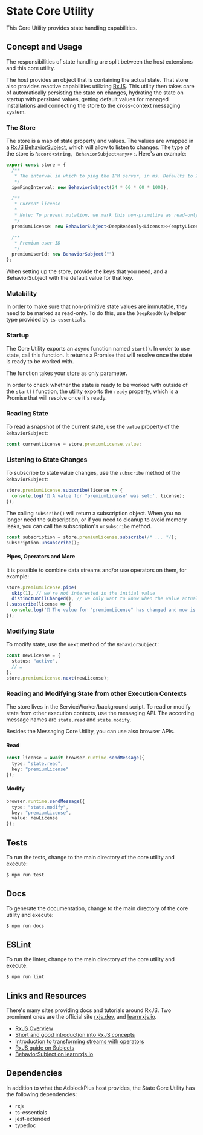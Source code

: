 # State Core Utility

This Core Utility provides state handling capabilities.

## Concept and Usage

The responsibilities of state handling are split between the host extensions and this core utility.

The host provides an object that is containing the actual state. That store also provides reactive capabilities utilizing [RxJS](https://rxjs.dev/guide/overview). This utility then takes care of automatically persisting the state on changes, hydrating the state on startup with persisted values, getting default values for managed installations and connecting the store to the cross-context messaging system.

### The Store

The store is a map of state property and values. The values are wrapped in a [RxJS BehaviorSubject](https://www.learnrxjs.io/learn-rxjs/subjects/behaviorsubject), which will allow to listen to changes. The type of the store is `Record<string, BehaviorSubject<any>>;`. Here's an example:

```typescript
export const store = {
  /**
   * The interval in which to ping the IPM server, in ms. Defaults to 24 hours.
   */
  ipmPingInterval: new BehaviorSubject(24 * 60 * 60 * 1000),

  /**
   * Current license
   * 
   * Note: To prevent mutation, we mark this non-primitive as read-only.
   */
  premiumLicense: new BehaviorSubject<DeepReadonly<License>>(emptyLicense),

  /**
   * Premium user ID
   */
  premiumUserId: new BehaviorSubject("")
};
```

When setting up the store, provide the keys that you need, and a BehaviorSubject with the default value for that key.

### Mutability

In order to make sure that non-primitive state values are immutable, they need to be marked as read-only. To do this, use the `DeepReadOnly` helper type provided by `ts-essentials`.

### Startup

The Core Utility exports an async function named `start()`. In order to use state, call this function. It returns a Promise that will resolve once the state is ready to be worked with.

The function takes your [store](#the-store) as only parameter.

In order to check whether the state is ready to be worked with outside of the `start()` function, the utility exports the `ready` property, which is a Promise that will resolve once it's ready.

### Reading State

To read a snapshot of the current state, use the `value` property of the `BehaviorSubject`:

```typescript
const currentLicense = store.premiumLicense.value;
```

### Listening to State Changes

To subscribe to state value changes, use the `subscribe` method of the `BehaviorSubject`:

```typescript
store.premiumLicense.subscribe(license => {
  console.log('🔔 A value for "premiumLicense" was set:', license);
});
```

The calling `subscribe()` will return a subscription object. When you no longer need the subscription, or if you need to cleanup to avoid memory leaks, you can call the subscription's `unsubscribe` method.

```typescript
const subscription = store.premiumLicense.subscribe(/* ... */);
subscription.unsubscribe();

```

#### Pipes, Operators and More

It is possible to combine data streams and/or use operators on them, for example:

```typescript
store.premiumLicense.pipe(
  skip(1), // we're not interested in the initial value
  distinctUntilChanged(), // we only want to know when the value actually changes
).subscribe(license => {
  console.log('🔔 The value for "premiumLicense" has changed and now is:', license);
});
```

### Modifying State

To modify state, use the `next` method of the `BehaviorSubject`:

```typescript
const newLicense = { 
  status: "active",
  // …
};
store.premiumLicense.next(newLicense);
```

### Reading and Modifying State from other Execution Contexts

The store lives in the ServiceWorker/background script. To read or modify state from other execution contexts, use the messaging API. The according message names are `state.read` and `state.modify`.

Besides the Messaging Core Utility, you can use also browser APIs.

#### Read

```typescript
const license = await browser.runtime.sendMessage({
  type: "state.read",
  key: "premiumLicense"
});
```

#### Modify

```typescript
browser.runtime.sendMessage({
  type: "state.modify",
  key: "premiumLicense",
  value: newLicense
});
```

## Tests

To run the tests, change to the main directory of the core utility and execute:

```bash
$ npm run test
```

## Docs

To generate the documentation, change to the main directory of the core utility and execute:

```bash
$ npm run docs
```

## ESLint

To run the linter, change to the main directory of the core utility and execute:

```bash
$ npm run lint
```

## Links and Resources

There's many sites providing docs and tutorials around RxJS. Two prominent ones are the official site [rxjs.dev](https://rxjs.dev/), and [learnrxjs.io](https://www.learnrxjs.io/).

* [RxJS Overview](https://rxjs.dev/guide/overview)
* [Short and good introduction into RxJS concepts](https://www.learnrxjs.io/learn-rxjs/concepts/rxjs-primer)
* [Introduction to transforming streams with operators](https://www.learnrxjs.io/learn-rxjs/concepts/get-started-transforming)
* [RxJS guide on Subjects](https://rxjs.dev/guide/subject)
* [BehaviorSubject on learnrxjs.io](https://www.learnrxjs.io/learn-rxjs/subjects/behaviorsubject)

## Dependencies

In addition to what the AdblockPlus host provides, the State Core Utility has the following dependencies:

* rxjs
* ts-essentials
* jest-extended
* typedoc

